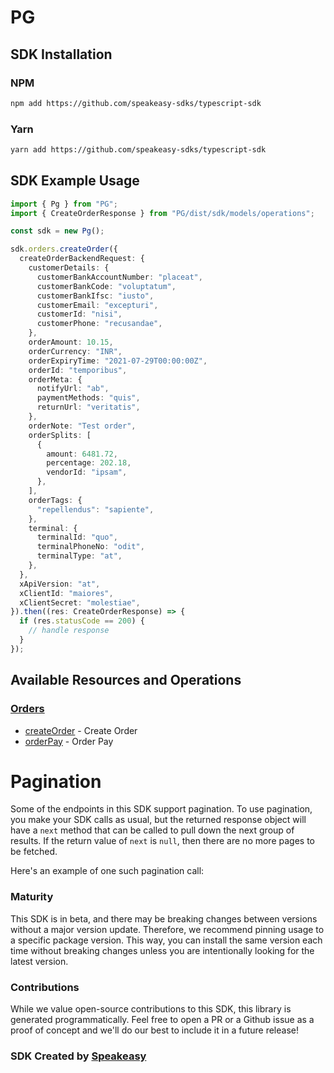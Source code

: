 # PG

<!-- Start SDK Installation -->
## SDK Installation

### NPM

```bash
npm add https://github.com/speakeasy-sdks/typescript-sdk
```

### Yarn

```bash
yarn add https://github.com/speakeasy-sdks/typescript-sdk
```
<!-- End SDK Installation -->

## SDK Example Usage
<!-- Start SDK Example Usage -->
```typescript
import { Pg } from "PG";
import { CreateOrderResponse } from "PG/dist/sdk/models/operations";

const sdk = new Pg();

sdk.orders.createOrder({
  createOrderBackendRequest: {
    customerDetails: {
      customerBankAccountNumber: "placeat",
      customerBankCode: "voluptatum",
      customerBankIfsc: "iusto",
      customerEmail: "excepturi",
      customerId: "nisi",
      customerPhone: "recusandae",
    },
    orderAmount: 10.15,
    orderCurrency: "INR",
    orderExpiryTime: "2021-07-29T00:00:00Z",
    orderId: "temporibus",
    orderMeta: {
      notifyUrl: "ab",
      paymentMethods: "quis",
      returnUrl: "veritatis",
    },
    orderNote: "Test order",
    orderSplits: [
      {
        amount: 6481.72,
        percentage: 202.18,
        vendorId: "ipsam",
      },
    ],
    orderTags: {
      "repellendus": "sapiente",
    },
    terminal: {
      terminalId: "quo",
      terminalPhoneNo: "odit",
      terminalType: "at",
    },
  },
  xApiVersion: "at",
  xClientId: "maiores",
  xClientSecret: "molestiae",
}).then((res: CreateOrderResponse) => {
  if (res.statusCode == 200) {
    // handle response
  }
});
```
<!-- End SDK Example Usage -->

<!-- Start SDK Available Operations -->
## Available Resources and Operations


### [Orders](docs/sdks/orders/README.md)

* [createOrder](docs/sdks/orders/README.md#createorder) - Create Order
* [orderPay](docs/sdks/orders/README.md#orderpay) - Order Pay
<!-- End SDK Available Operations -->



<!-- Start Dev Containers -->



<!-- End Dev Containers -->



<!-- Start Pagination -->
# Pagination

Some of the endpoints in this SDK support pagination. To use pagination, you make your SDK calls as usual, but the
returned response object will have a `next` method that can be called to pull down the next group of results. If the
return value of `next` is `null`, then there are no more pages to be fetched.

Here's an example of one such pagination call:


<!-- End Pagination -->

<!-- Placeholder for Future Speakeasy SDK Sections -->



### Maturity

This SDK is in beta, and there may be breaking changes between versions without a major version update. Therefore, we recommend pinning usage
to a specific package version. This way, you can install the same version each time without breaking changes unless you are intentionally
looking for the latest version.

### Contributions

While we value open-source contributions to this SDK, this library is generated programmatically.
Feel free to open a PR or a Github issue as a proof of concept and we'll do our best to include it in a future release!

### SDK Created by [Speakeasy](https://docs.speakeasyapi.dev/docs/using-speakeasy/client-sdks)
